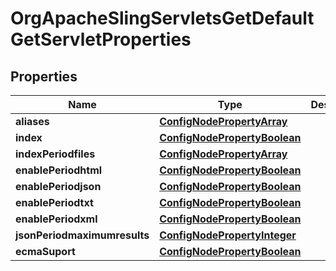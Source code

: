 
# OrgApacheSlingServletsGetDefaultGetServletProperties

## Properties
Name | Type | Description | Notes
------------ | ------------- | ------------- | -------------
**aliases** | [**ConfigNodePropertyArray**](ConfigNodePropertyArray.md) |  |  [optional]
**index** | [**ConfigNodePropertyBoolean**](ConfigNodePropertyBoolean.md) |  |  [optional]
**indexPeriodfiles** | [**ConfigNodePropertyArray**](ConfigNodePropertyArray.md) |  |  [optional]
**enablePeriodhtml** | [**ConfigNodePropertyBoolean**](ConfigNodePropertyBoolean.md) |  |  [optional]
**enablePeriodjson** | [**ConfigNodePropertyBoolean**](ConfigNodePropertyBoolean.md) |  |  [optional]
**enablePeriodtxt** | [**ConfigNodePropertyBoolean**](ConfigNodePropertyBoolean.md) |  |  [optional]
**enablePeriodxml** | [**ConfigNodePropertyBoolean**](ConfigNodePropertyBoolean.md) |  |  [optional]
**jsonPeriodmaximumresults** | [**ConfigNodePropertyInteger**](ConfigNodePropertyInteger.md) |  |  [optional]
**ecmaSuport** | [**ConfigNodePropertyBoolean**](ConfigNodePropertyBoolean.md) |  |  [optional]



